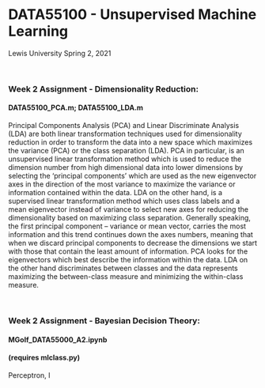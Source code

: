 # DATA55100 - Unsupervised Machine Learning
Lewis University Spring 2, 2021

<br />

### Week 2 Assignment - Dimensionality Reduction: 
#### DATA55100_PCA.m; DATA55100_LDA.m
Principal Components Analysis (PCA) and Linear Discriminate Analysis (LDA) are both linear transformation techniques used for dimensionality reduction in order to transform the data into a new space which maximizes the variance (PCA) or the class separation (LDA). PCA in particular, is an unsupervised linear transformation method which is used to reduce the dimension number from high dimensional data into lower dimensions by selecting the ‘principal components’ which are used as the new eigenvector axes in the direction of the most variance to maximize the variance or information contained within the data. LDA on the other hand, is a supervised linear transformation method which uses class labels and a mean eigenvector instead of variance to select new axes for reducing the dimensionality based on maximizing class separation. Generally speaking, the first principal component – variance or mean vector, carries the most information and this trend continues down the axes numbers, meaning that when we discard principal components to decrease the dimensions we start with those that contain the least amount of information. PCA looks for the eigenvectors which best describe the information within the data. LDA on the other hand discriminates between classes and the data represents maximizing the between-class measure and minimizing the within-class measure.

<br />

### Week 2 Assignment - Bayesian Decision Theory: 
#### MGolf_DATA55000_A2.ipynb 
#### (requires mlclass.py)
Perceptron, I
